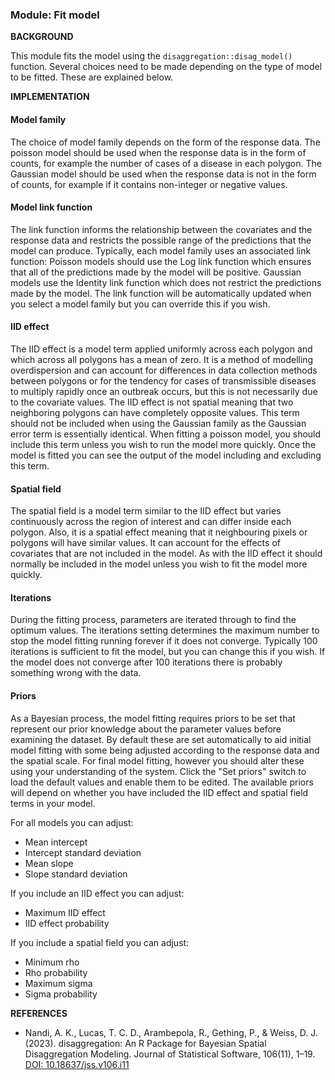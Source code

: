 ### **Module: Fit model**

**BACKGROUND**

This module fits the model using the `disaggregation::disag_model()` function. Several choices need to be made depending on the type of model to be fitted. These are explained below.

**IMPLEMENTATION**

#### Model family

The choice of model family depends on the form of the response data. The poisson model should be used when the response data is in the form of counts, for example the number of cases of a disease in each polygon. The Gaussian model should be used when the response data is not in the form of counts, for example if it contains non-integer or negative values. 

#### Model link function

The link function informs the relationship between the covariates and the response data and restricts the possible range of the predictions that the model can produce. Typically, each model family uses an associated link function: Poisson models should use the Log link function which ensures that all of the predictions made by the model will be positive. Gaussian models use the Identity link function which does not restrict the predictions made by the model. The link function will be automatically updated when you select a model family but you can override this if you wish.

#### IID effect

The IID effect is a model term applied uniformly across each polygon and which across all polygons has a mean of zero. It is a method of modelling overdispersion and can account for differences in data collection methods between polygons or for the tendency for cases of transmissible diseases to multiply rapidly once an outbreak occurs, but this is not necessarily due to the covariate values. The IID effect is not spatial meaning that two neighboring polygons can have completely opposite values. This term should not be included when using the Gaussian family as the Gaussian error term is essentially identical. When fitting a poisson model, you should include this term unless you wish to run the model more quickly. Once the model is fitted you can see the output of the model including and excluding this term. 

#### Spatial field

The spatial field is a model term similar to the IID effect but varies continuously across the region of interest and can differ inside each polygon. Also, it is a spatial effect meaning that it neighbouring pixels or polygons will have similar values. It can account for the effects of covariates that are not included in the model. As with the IID effect it should normally be included in the model unless you wish to fit the model more quickly.

#### Iterations

During the fitting process, parameters are iterated through to find the optimum values. The iterations setting determines the maximum number to stop the model fitting running forever if it does not converge. Typically 100 iterations is sufficient to fit the model, but you can change this if you wish. If the model does not converge after 100 iterations there is probably something wrong with the data.

#### Priors

As a Bayesian process, the model fitting requires priors to be set that represent our prior knowledge about the parameter values before examining the dataset. By default these are set automatically to aid initial model fitting with some being adjusted according to the response data and the spatial scale. For final model fitting, however you should alter these using your understanding of the system. Click the "Set priors" switch to load the default values and enable them to be edited. The available priors will depend on whether you have included the IID effect and spatial field terms in your model.

For all models you can adjust:

* Mean intercept
* Intercept standard deviation
* Mean slope
* Slope standard deviation

If you include an IID effect you can adjust:

* Maximum IID effect
* IID effect probability

If you include a spatial field you can adjust:

* Minimum rho
* Rho probability
* Maximum sigma
* Sigma probability

**REFERENCES**

* Nandi, A. K., Lucas, T. C. D., Arambepola, R., Gething, P., & Weiss, D. J. (2023). disaggregation: An R Package for Bayesian Spatial Disaggregation Modeling. Journal of Statistical Software, 106(11), 1–19. <a href="https://doi.org/10.18637/jss.v106.i11" target="_blank">DOI: 10.18637/jss.v106.i11</a>
